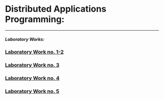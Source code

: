 # Distributed Applications Programming:
-------
##### Laboratory Works:

### [Laboratory Work no. 1-2](https://github.com/andreicap/Distributed-Applications-Programming/tree/master/Lab1)

### [Laboratory Work no. 3](#)

### [Laboratory Work no. 4](#)

### [Laboratory Work no. 5](#)
